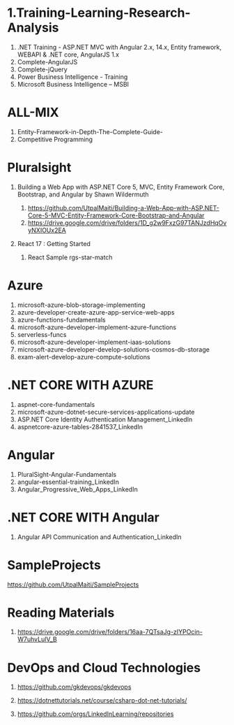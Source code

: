 # 1.Training-Learning-Research-Analysis
1. .NET Training - ASP.NET MVC with Angular 2.x, 14.x, Entity framework, WEBAPI & .NET core, AngularJS 1.x
2. Complete-AngularJS
3. Complete-jQuery
4. Power Business Intelligence - Training
5. Microsoft Business Intelligence – MSBI  

# ALL-MIX
1. Entity-Framework-in-Depth-The-Complete-Guide-
2. Competitive Programming

# Pluralsight
1. Building a Web App with ASP.NET Core 5, MVC, Entity Framework Core, Bootstrap, and Angular by Shawn Wildermuth
    1. https://github.com/UtpalMaiti/Building-a-Web-App-with-ASP.NET-Core-5-MVC-Entity-Framework-Core-Bootstrap-and-Angular
    2. https://drive.google.com/drive/folders/1D_g2w9FxzG97TANJzdHqOvyNXIOUx2EA

2. React 17 : Getting Started
    1. React Sample rgs-star-match


# Azure

1. microsoft-azure-blob-storage-implementing
2. azure-developer-create-azure-app-service-web-apps
3. azure-functions-fundamentals
4. microsoft-azure-developer-implement-azure-functions
5. serverless-funcs
6. microsoft-azure-developer-implement-iaas-solutions
7. microsoft-azure-developer-develop-solutions-cosmos-db-storage
8. exam-alert-develop-azure-compute-solutions

# .NET CORE WITH AZURE

1. aspnet-core-fundamentals
2. microsoft-azure-dotnet-secure-services-applications-update
3. ASP.NET Core Identity Authentication Management_LinkedIn
4. aspnetcore-azure-tables-2841537_LinkedIn

# Angular

1. PluralSight-Angular-Fundamentals
2. angular-essential-training_LinkedIn
3. Angular_Progressive_Web_Apps_LinkedIn

# .NET CORE WITH Angular

1. Angular API Communication and Authentication_LinkedIn

# SampleProjects
https://github.com/UtpalMaiti/SampleProjects

# Reading Materials
1. https://drive.google.com/drive/folders/16aa-7QTsaJg-zIYPOcin-W7uhvLulV_B

# DevOps and Cloud Technologies
1. https://github.com/gkdevops/gkdevops


1. https://dotnettutorials.net/course/csharp-dot-net-tutorials/
2. https://github.com/orgs/LinkedInLearning/repositories

    



        


